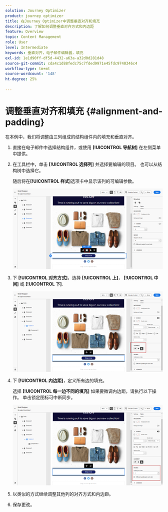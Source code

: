 ```yaml
---
solution: Journey Optimizer
product: journey optimizer
title: 在Journey Optimizer中调整垂直对齐和填充
description: 了解如何调整垂直对齐方式和内边距
feature: Overview
topic: Content Management
role: User
level: Intermediate
keywords: 垂直对齐，电子邮件编辑器，填充
exl-id: 1e1d90ff-df5d-4432-a63a-a32d0d281d48
source-git-commit: cda4c1d88fedc75c7fded9971e45fdc9740346c4
workflow-type: tm+mt
source-wordcount: '148'
ht-degree: 25%

---
```


# 调整垂直对齐和填充 {#alignment-and-padding}

在本例中，我们将调整由三列组成的结构组件内的填充和垂直对齐。

1. 直接在电子邮件中选择结构组件，或使用 **[!UICONTROL 导航树]** 在左侧菜单中提供。

1. 在工具栏中，单击 **[!UICONTROL 选择列]** 并选择要编辑的项目。 也可以从结构树中选择它。

   随后将在&#x200B;**[!UICONTROL 样式]**&#x200B;选项卡中显示该列的可编辑参数。

   ![](assets/alignment_2.png)

1. 下 **[!UICONTROL 对齐方式]**，选择 **[!UICONTROL 上]**， **[!UICONTROL 中间]** 或 **[!UICONTROL 下]**.

   ![](assets/alignment_3.png)

1. 下 **[!UICONTROL 内边距]**，定义所有边的填充。

   选择 **[!UICONTROL 每一边不同的填充]** 如果要微调内边距，请执行以下操作。 单击锁定图标可中断同步。

   ![](assets/alignment_4.png)

1. 以类似的方式继续调整其他列的对齐方式和内边距。

1. 保存更改。
